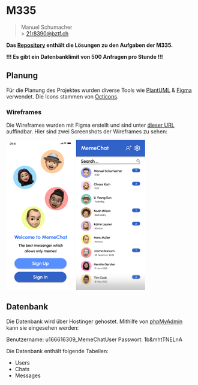 # M335

> Manuel Schumacher <br /> > 21r8390@bztf.ch

**Das [Repository](https://github.com/21r8390/m335) enthält die Lösungen zu den Aufgaben der M335.**

**!!! Es gibt ein Datenbanklimit von 500 Anfragen pro Stunde !!!**

## Planung

Für die Planung des Projektes wurden diverse Tools wie [PlantUML](https://plantuml.com) & [Figma](https://www.figma.com) verwendet. Die Icons stammen von [Octicons](https://primer.style/octicons/).

### Wireframes

Die Wireframes wurden mit Figma erstellt und sind unter [dieser URL](https://www.figma.com/file/g6iFaxCSq3TIzCLwxlFqvR/M335-Chatapp-Wireframes?node-id=1%3A2) auffindbar. Hier sind zwei Screenshots der Wireframes zu sehen:

<div>
    <img src="Doku/Bilder/LoginScreen.png" alt="Login Screen" height="400" />
    <img src="Doku/Bilder/HomeScreen.png" alt="Home Screen" height="400" />
</div>

## Datenbank

Die Datenbank wird über Hostinger gehostet. Mithilfe von [phpMyAdmin](https://auth-db134.hstgr.io/index.php?route=/sql&server=1&db=u166616309_MemeChat&table=Users&pos=0) kann sie eingesehen werden:

Benutzername: u166616309_MemeChatUser
Passwort: 1b&mhtTNELnA

Die Datenbank enthält folgende Tabellen:

-   Users
-   Chats
-   Messages

